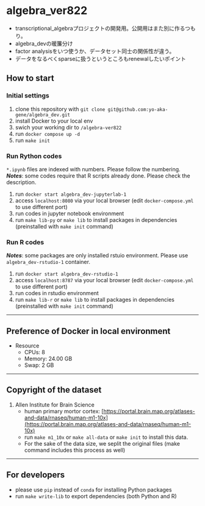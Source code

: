 # algebra_ver822
- transcriptional_algebraプロジェクトの開発用。公開用はまた別に作るつもり。
- algebra_devの暖簾分け
- factor analysisをいつ使うか、データセット同士の関係性が違う。
- データをなるべくsparseに扱うというところもrenewalしたいポイント

## How to start
### Initial settings
1. clone this repository with `git clone git@github.com:yo-aka-gene/algebra_dev.git`
2. install Docker to your local env
3. swich your working dir to `/algebra-ver822`
4. run `docker compose up -d`
5. run `make init`

### Run Rython codes
`*.ipynb` files are indexed with numbers. Please follow the numbering.<br>
***Notes***: some codes require that R scripts already done. Please check the description.
1. run `docker start algebra_dev-jupyterlab-1`
2. access `localhost:8080` via your local browser (edit `docker-compose.yml` to use different port)
3. run codes in jupyter notebook environment
4. run `make lib-py` or `make lib` to install packages in dependencies (preinstalled with `make init` command)

### Run R codes
***Notes***: some packages are only installed rstuio environment. Please use `algebra_dev-rstudio-1` container.
1. run `docker start algebra_dev-rstudio-1`
2. access `localhost:8787` via your local browser (edit `docker-compose.yml` to use different port)
3. run codes in rstudio environment
4. run `make lib-r` or `make lib` to install packages in dependencies (preinstalled with `make init` command)
---
## Preference of Docker in local environment
- Resource
    - CPUs: 8
    - Memory: 24.00 GB
    - Swap: 2 GB
---
## Copyright of the dataset
1. Allen Institute for Brain Science
    - human primary mortor cortex: [https://portal.brain.map.org/atlases-and-data/rnaseq/human-m1-10x](https://portal.brain.map.org/atlases-and-data/rnaseq/human-m1-10x)
    - run `make m1_10x` or `make all-data` or `make init` to install this data.
    - For the sake of the data size, we seplit the original files (make command includes this process as well)
---
## For developers
- please use `pip` instead of `conda` for installing Python packages
- run `make write-lib` to export dependencies (both Python and R)
